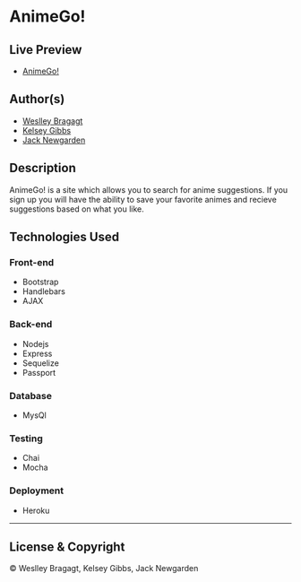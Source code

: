 # AnimeGo!

## Live Preview
 - [AnimeGo!](https://id.heroku.com/login)


## Author(s)
  - [Weslley Bragagt](https://github.com/wesbragagt)
  - [Kelsey Gibbs](https://github.com/KelseyGibbs) 
  - [Jack Newgarden](https://github.com/jnewgarden)

## Description
  AnimeGo! is a site which allows you to search for anime suggestions. If you sign up you will have the ability to save your favorite animes and recieve suggestions based on what you like.

## Technologies Used

  ### Front-end  
  - Bootstrap
  - Handlebars
  - AJAX

  ### Back-end
  - Nodejs
  - Express
  - Sequelize
  - Passport

  ### Database
  - MysQl

  ### Testing
  - Chai
  - Mocha

  ### Deployment
  - Heroku




---
## License & Copyright
© Weslley Bragagt, Kelsey Gibbs, Jack Newgarden